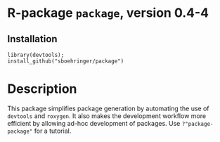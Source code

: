 # R-package `package`, version 0.4-4
## Installation
```{r}
library(devtools);
install_github("sboehringer/package")
```

# Description
This package simplifies package generation by automating the use of `devtools` and `roxygen`. It also makes the development workflow more efficient by allowing ad-hoc development of packages. Use `?"package-package"` for a tutorial.